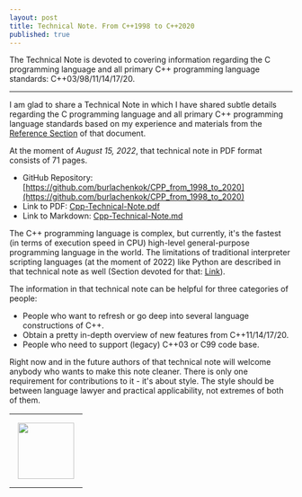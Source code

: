 ```yaml
---
layout: post
title: Technical Note. From C++1998 to C++2020
published: true
---
```


The Technical Note is devoted to covering information regarding the C programming language and all primary C++ programming language standards: C++03/98/11/14/17/20.

---

I am glad to share a Technical Note in which I have shared subtle details regarding the C programming language and all primary C++ programming language standards based on my experience and materials from the [Reference Section](https://github.com/burlachenkok/CPP_from_1998_to_2020/blob/main/Cpp-Technical-Note.md#references) of that document.

At the moment of *August 15, 2022*, that technical note in PDF format consists of 71 pages. 


* GitHub Repository: [https://github.com/burlachenkok/CPP_from_1998_to_2020](https://github.com/burlachenkok/CPP_from_1998_to_2020)
* Link to PDF: [Cpp-Technical-Note.pdf](https://github.com/burlachenkok/CPP_from_1998_to_2020/blob/main/Cpp-Technical-Note.pdf)
* Link to Markdown: [Cpp-Technical-Note.md](https://github.com/burlachenkok/CPP_from_1998_to_2020/blob/main/Cpp-Technical-Note.md)

The C++ programming language is complex, but currently, it's the fastest (in terms of execution speed in CPU) high-level general-purpose programming language in the world.
The limitations of traditional interpreter scripting languages (at the moment of 2022) like Python are described in that technical note as well (Section devoted for that: [Link](https://github.com/burlachenkok/CPP_from_1998_to_2020/blob/main/Cpp-Technical-Note.md#downsides-of-interpretable-languages)).

The information in that technical note can be helpful for three categories of people:

* People who want to refresh or go deep into several language constructions of C++.
* Obtain a pretty in-depth overview of new features from C++11/14/17/20.
* People who need to support (legacy) C++03 or C99 code base.

Right now and in the future authors of that technical note will welcome anybody who wants to make this note cleaner. There is only one requirement for contributions to it - it's about style. The style should be between language lawyer and practical applicability, not extremes of both of them.

<table>
<tr>
<td style="padding: 15px"> <img height="100px" src="https://burlachenkok.github.io/materials/cpp-logo.svg"/></td>
</tr>
</table>
